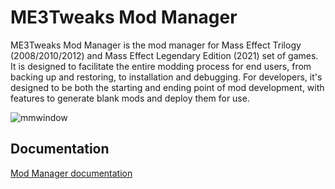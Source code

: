 # ME3Tweaks Mod Manager
ME3Tweaks Mod Manager is the mod manager for Mass Effect Trilogy (2008/2010/2012) and Mass Effect Legendary Edition (2021) set of games. It is designed to facilitate the entire modding process for end users, from backing up and restoring, to installation and debugging. For developers, it's designed to be both the starting and ending point of mod development, with features to generate blank mods and deploy them for use.

![mmwindow](https://i.imgur.com/guvrtig.png)

## Documentation
[Mod Manager documentation](https://github.com/ME3Tweaks/ME3TweaksModManager/tree/staticfiles/documentation#readme)
